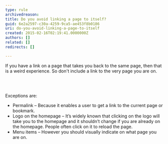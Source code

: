 ```yaml
---
type: rule
archivedreason: 
title: Do you avoid linking a page to itself?
guid: 6e2a2597-c30a-4259-9ca5-ae453f8b0186
uri: do-you-avoid-linking-a-page-to-itself
created: 2015-02-16T02:19:41.0000000Z
authors: []
related: []
redirects: []

---
```



<p>If you have a link on a page that takes you back to the same page, then 
that is a weird experience. So don't include a link to the very page you
 are on.</p>
<br><excerpt class='endintro'></excerpt><br>
<p>Exceptions are&#58;</p><ul><li>Permalink – Because it enables a user to get a link to the current page or bookmark.</li><li>Logo on the homepage – It’s widely known that clicking on the logo will take you to the homepage and it shouldn’t change if you are already on the homepage. People often click on it to reload the page.</li><li>Menu items – However you should visually indicate on what page you are on. </li></ul>


